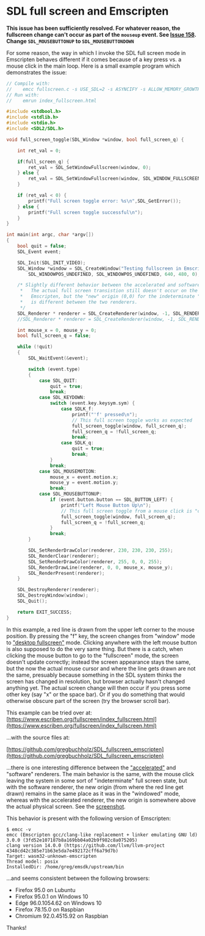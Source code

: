 # SDL full screen and Emscripten

**This issue has been sufficiently resolved.  For whatever reason, the fullscreen change can't occur as part of the `mouseup` event.  See [Issue 158](https://github.com/emscripten-ports/SDL2/issues/158).  Change `SDL_MOUSEBUTTONUP` to `SDL_MOUSEBUTTONDOWN`** 

For some reason, the way in which I invoke the SDL full screen mode in Emscripten behaves different if it comes because of a key press vs. a mouse
click in the main loop.  Here is a small example program which demonstrates the issue:

```C
// Compile with:
//    emcc fullscreen.c -s USE_SDL=2 -s ASYNCIFY -s ALLOW_MEMORY_GROWTH=1
// Run with:
//    emrun index_fullscreen.html

#include <stdbool.h>
#include <stdlib.h>
#include <stdio.h>
#include <SDL2/SDL.h>

void full_screen_toggle(SDL_Window *window, bool full_screen_q) {

    int ret_val = 0;

    if(full_screen_q) {
        ret_val = SDL_SetWindowFullscreen(window, 0);
    } else {
        ret_val = SDL_SetWindowFullscreen(window, SDL_WINDOW_FULLSCREEN_DESKTOP);
    }

    if (ret_val < 0) {
        printf("Full screen toggle error: %s\n",SDL_GetError());
    } else {
        printf("Full screen toggle successful\n");
    } 
}

int main(int argc, char *argv[])
{
    bool quit = false;
    SDL_Event event;

    SDL_Init(SDL_INIT_VIDEO);
    SDL_Window *window = SDL_CreateWindow("Testing fullscreen in Emscripten",
        SDL_WINDOWPOS_UNDEFINED, SDL_WINDOWPOS_UNDEFINED, 640, 480, 0);

    /* Slightly different behavior between the accelerated and software renderers.
     *   The actual full screen transistion still doesn't occur on the mouse click in 
     *   Emscripten, but the "new" origin (0,0) for the indeterminate "full screen" mode 
     *   is different between the two renderers.
     */
    SDL_Renderer * renderer = SDL_CreateRenderer(window, -1, SDL_RENDERER_ACCELERATED);
    //SDL_Renderer * renderer = SDL_CreateRenderer(window, -1, SDL_RENDERER_SOFTWARE);

    int mouse_x = 0, mouse_y = 0;
    bool full_screen_q = false;

    while (!quit)
    {
        SDL_WaitEvent(&event);

        switch (event.type)
        {
            case SDL_QUIT:
                quit = true;
                break;
            case SDL_KEYDOWN:
                switch (event.key.keysym.sym) {
                    case SDLK_f:
                        printf("'f' pressed\n");
                        // This full screen toggle works as expected
                        full_screen_toggle(window, full_screen_q);
                        full_screen_q = !full_screen_q; 
                        break;
                    case SDLK_q:
                        quit = true;
                        break;
                }
                break;
            case SDL_MOUSEMOTION:
                mouse_x = event.motion.x;
                mouse_y = event.motion.y;
                break;
            case SDL_MOUSEBUTTONUP:
                if (event.button.button == SDL_BUTTON_LEFT) {
                    printf("Left Mouse Button Up\n");
                    // This full screen toggle from a mouse click is "odd"
                    full_screen_toggle(window, full_screen_q);
                    full_screen_q = !full_screen_q; 
                }
                break;
        }

        SDL_SetRenderDrawColor(renderer, 230, 230, 230, 255);
        SDL_RenderClear(renderer);
        SDL_SetRenderDrawColor(renderer, 255, 0, 0, 255);
        SDL_RenderDrawLine(renderer, 0, 0, mouse_x, mouse_y);
        SDL_RenderPresent(renderer);
    }

    SDL_DestroyRenderer(renderer);
    SDL_DestroyWindow(window);
    SDL_Quit();

    return EXIT_SUCCESS;
}
```

In this example, a red line is drawn from the upper left corner to the mouse
position.  By pressing the "f" key, the screen changes from "window" mode to
["desktop fullscreen"](https://wiki.libsdl.org/SDL_SetWindowFullscreen) mode.
Clicking anywhere with the left mouse button is also supposed to do the very
same thing.  But there is a catch, when clicking the mouse button to go to the
"fullscreen" mode, the screen doesn't update correctly; instead the screen
appearance stays the same, but the now the actual mouse cursor and where the
line gets drawn are not the same, presuably because something in the SDL system
thinks the screen has changed in resolution, but browser actually hasn't
changed anything yet.  The actual screen change will then occur if you press
some other key (say "x" or the space bar).  Or if you do something that would
otherwise obscure part of the screen (try the browser scroll bar).

This example can be tried over at: [https://www.escriben.org/fullscreen/index_fullscreen.html](https://www.escriben.org/fullscreen/index_fullscreen.html)

...with the source files at:

[https://github.com/gregbuchholz/SDL_fullscreen_emscripten](https://github.com/gregbuchholz/SDL_fullscreen_emscripten)

...there is one interesting difference between the
["accelerated"](https://wiki.libsdl.org/SDL_RendererFlags) and "software"
renderers. The main behavior is the same, with the mouse click leaving the
system in some sort of "indeterminate" full screen state, but with the software
renderer, the new origin (from where the red line get drawn) remains in the
same place as it was in the "windowed" mode, whereas with the accelerated
renderer, the new origin is somewhere above the actual physical screen.  See
the [screenshot](https://github.com/gregbuchholz/SDL_fullscreen_emscripten/blob/main/accelerated_anomaly.png).

This behavior is present with the following version of Emscripten:

    $ emcc -v
    emcc (Emscripten gcc/clang-like replacement + linker emulating GNU ld) 3.0.0 (3fd52e107187b8a169bb04a02b9f982c8a075205)
    clang version 14.0.0 (https://github.com/llvm/llvm-project 4348cd42c385e71b63e5da7e492172cff6a79d7b)
    Target: wasm32-unknown-emscripten
    Thread model: posix
    InstalledDir: /home/greg/emsdk/upstream/bin

...and seems consistent between the following browsers:

* Firefox 95.0 on Lubuntu
* Firefox 95.0.1 on Windows 10
* Edge 96.0.1054.62 on Windows 10
* Firefox 78.15.0 on Raspbian
* Chromium 92.0.4515.92 on Raspbian 

Thanks!

